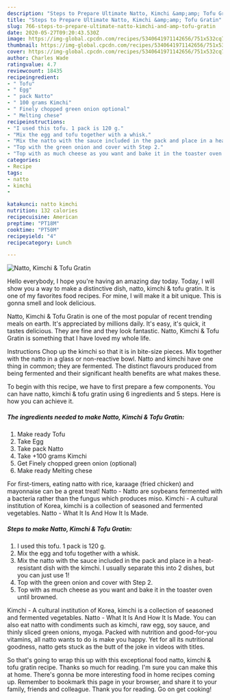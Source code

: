 ```yaml
---
description: "Steps to Prepare Ultimate Natto, Kimchi &amp;amp; Tofu Gratin"
title: "Steps to Prepare Ultimate Natto, Kimchi &amp;amp; Tofu Gratin"
slug: 766-steps-to-prepare-ultimate-natto-kimchi-and-amp-tofu-gratin
date: 2020-05-27T09:20:43.530Z
image: https://img-global.cpcdn.com/recipes/5340641971142656/751x532cq70/natto-kimchi-tofu-gratin-recipe-main-photo.jpg
thumbnail: https://img-global.cpcdn.com/recipes/5340641971142656/751x532cq70/natto-kimchi-tofu-gratin-recipe-main-photo.jpg
cover: https://img-global.cpcdn.com/recipes/5340641971142656/751x532cq70/natto-kimchi-tofu-gratin-recipe-main-photo.jpg
author: Charles Wade
ratingvalue: 4.7
reviewcount: 18435
recipeingredient:
- " Tofu"
- " Egg"
- " pack Natto"
- " 100 grams Kimchi"
- " Finely chopped green onion optional"
- " Melting chese"
recipeinstructions:
- "I used this tofu. 1 pack is 120 g."
- "Mix the egg and tofu together with a whisk."
- "Mix the natto with the sauce included in the pack and place in a heat-resistant dish with the kimchi. I usually separate this into 2 dishes, but you can just use 1!"
- "Top with the green onion and cover with Step 2."
- "Top with as much cheese as you want and bake it in the toaster oven until browned."
categories:
- Recipe
tags:
- natto
- kimchi
- 

katakunci: natto kimchi  
nutrition: 132 calories
recipecuisine: American
preptime: "PT18M"
cooktime: "PT50M"
recipeyield: "4"
recipecategory: Lunch

---
```



![Natto, Kimchi &amp; Tofu Gratin](https://img-global.cpcdn.com/recipes/5340641971142656/751x532cq70/natto-kimchi-tofu-gratin-recipe-main-photo.jpg)

Hello everybody, I hope you're having an amazing day today. Today, I will show you a way to make a distinctive dish, natto, kimchi &amp; tofu gratin. It is one of my favorites food recipes. For mine, I will make it a bit unique. This is gonna smell and look delicious.

Natto, Kimchi &amp; Tofu Gratin is one of the most popular of recent trending meals on earth. It's appreciated by millions daily. It's easy, it's quick, it tastes delicious. They are fine and they look fantastic. Natto, Kimchi &amp; Tofu Gratin is something that I have loved my whole life.

Instructions Chop up the kimchi so that it is in bite-size pieces. Mix together with the natto in a glass or non-reactive bowl. Natto and kimchi have one thing in common; they are fermented. The distinct flavours produced from being fermented and their significant health benefits are what makes these.


To begin with this recipe, we have to first prepare a few components. You can have natto, kimchi &amp; tofu gratin using 6 ingredients and 5 steps. Here is how you can achieve it.

<!--inarticleads1-->

##### The ingredients needed to make Natto, Kimchi &amp; Tofu Gratin:

1. Make ready  Tofu
1. Take  Egg
1. Take  pack Natto
1. Take  +100 grams Kimchi
1. Get  Finely chopped green onion (optional)
1. Make ready  Melting chese


For first-timers, eating natto with rice, karaage (fried chicken) and mayonnaise can be a great treat! Natto - Natto are soybeans fermented with a bacteria rather than the fungus which produces miso. Kimchi - A cultural institution of Korea, kimchi is a collection of seasoned and fermented vegetables. Natto - What It Is And How It Is Made. 

<!--inarticleads2-->

##### Steps to make Natto, Kimchi &amp; Tofu Gratin:

1. I used this tofu. 1 pack is 120 g.
1. Mix the egg and tofu together with a whisk.
1. Mix the natto with the sauce included in the pack and place in a heat-resistant dish with the kimchi. I usually separate this into 2 dishes, but you can just use 1!
1. Top with the green onion and cover with Step 2.
1. Top with as much cheese as you want and bake it in the toaster oven until browned.


Kimchi - A cultural institution of Korea, kimchi is a collection of seasoned and fermented vegetables. Natto - What It Is And How It Is Made. You can also eat natto with condiments such as kimchi, raw egg, soy sauce, and thinly sliced green onions, myoga. Packed with nutrition and good-for-you vitamins, all natto wants to do is make you happy. Yet for all its nutritional goodness, natto gets stuck as the butt of the joke in videos with titles. 

So that's going to wrap this up with this exceptional food natto, kimchi &amp; tofu gratin recipe. Thanks so much for reading. I'm sure you can make this at home. There's gonna be more interesting food in home recipes coming up. Remember to bookmark this page in your browser, and share it to your family, friends and colleague. Thank you for reading. Go on get cooking!
